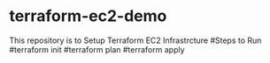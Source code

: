 # terraform-ec2-demo
This repository is to Setup Terraform EC2 Infrastrcture
#Steps to Run 
#terraform init
#terraform plan
#terraform apply
